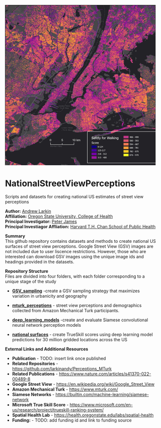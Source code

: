 <img src = "/images/SafeWalkCrop.jpg" width="500">

# NationalStreetViewPerceptions
Scripts and datasets for creating national US estimates of street view perceptions


**Author:** [Andrew Larkin](https://www.linkedin.com/in/andrew-larkin-525ba3b5/) <br>
**Affiliation:** [Oregon State University, College of Health](https://health.oregonstate.edu/) <br>
**Principal Investigator:** [Peter James](https://www.hsph.harvard.edu/profile/peter-james/) <br>
**Principal Investiagor Affliation:** [Harvard T.H. Chan School of Public Health](https://www.hsph.harvard.edu/) <br>


**Summary** <br>
This github repository contains datasets and methods to create national US surfaces of street view perceptions.  Google Street View (GSV) images are not included due to user liscence restrictions.  However, those who are interested can download GSV images using the unique image ids and headings provided in the datasets.

**Repository Structure** <br>
Files are divided into four folders, with each folder corresponding to a unique stage of the study

- **[GSV_sampling](https://github.com/larkinandy/NationalStreetViewPerceptions/tree/master/GSV_sampling)** -create a GSV sampling strategy that maximizes variation in urbanicity and geography  <br>

- **[mturk_perceptions](https://github.com/larkinandy/NationalStreetViewPerceptions/tree/master/mturk_perceptions)** - street view perceptions and demographics collected from Amazon Mechanical Turk participants.
- **[deep_learning_models](https://github.com/larkinandy/NationalStreetViewPerceptions/tree/master/mturk_perceptions)** -create and evaluate Siamese convolutional neural network perception models <br>
- **[national surfaces](https://github.com/larkinandy/NationalStreetViewPerceptions/tree/master/national_estimates)** - create TrueSkill scores using deep learning model predictions for 30 million gridded locations across the US <br>

**External Links and Additional Resources**
- **Publication** - TODO: insert link once published
- **Related Repositories** - https://github.com/larkinandy/Perceptions_MTurk
- **Related Publications** - https://www.nature.com/articles/s41370-022-00489-8
- **Google Street View** - https://en.wikipedia.org/wiki/Google_Street_View
- **Amazon Mechanical Turk** - https://www.mturk.com/
- **Siamese Networks** - https://builtin.com/machine-learning/siamese-network
- **Microsoft True Skill Score** - https://www.microsoft.com/en-us/research/project/trueskill-ranking-system/
- **Spatial Health Lab** - https://health.oregonstate.edu/labs/spatial-health
- **Funding:** - TODO: add funding id and link to funding source
